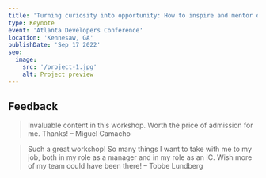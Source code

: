 ```yaml
---
title: 'Turning curiosity into opportunity: How to inspire and mentor others on their engineering journey'
type: Keynote
event: 'Atlanta Developers Conference'
location: 'Kennesaw, GA'
publishDate: 'Sep 17 2022'
seo:
  image:
    src: '/project-1.jpg'
    alt: Project preview
---
```


## Feedback

> Invaluable content in this workshop. Worth the price of admission for me. Thanks! – Miguel Camacho

> Such a great workshop! So many things I want to take with me to my job, both in my role as a manager and in my role as an IC. Wish more of my team could have been there! – Tobbe Lundberg
